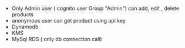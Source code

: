 - Only Admin user ( cognito user Group "Admin") can add, edit , delete products
- anonymous user can get product using api key
- Dynamodb 
- KMS
- MySql RDS ( only db connection call)